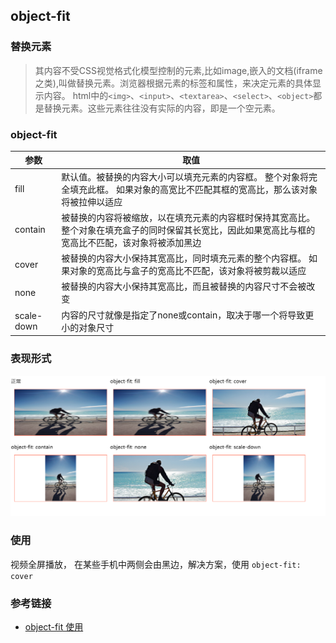 ## object-fit
### 替换元素
> 其内容不受CSS视觉格式化模型控制的元素,比如image,嵌入的文档(iframe之类),叫做替换元素。浏览器根据元素的标签和属性，来决定元素的具体显示内容。
html中的`<img>`、`<input>`、`<textarea>`、`<select>`、`<object>`都是替换元素。这些元素往往没有实际的内容，即是一个空元素。

### object-fit
| 参数       | 取值                                                         |
| ---------- | ------------------------------------------------------------ |
| fill       | 默认值。被替换的内容大小可以填充元素的内容框。 整个对象将完全填充此框。 如果对象的高宽比不匹配其框的宽高比，那么该对象将被拉伸以适应 |
| contain    | 被替换的内容将被缩放，以在填充元素的内容框时保持其宽高比。 整个对象在填充盒子的同时保留其长宽比，因此如果宽高比与框的宽高比不匹配，该对象将被添加黑边 |
| cover      | 被替换的内容大小保持其宽高比，同时填充元素的整个内容框。 如果对象的宽高比与盒子的宽高比不匹配，该对象将被剪裁以适应 |
| none       | 被替换的内容大小保持其宽高比，而且被替换的内容尺寸不会被改变 |
| scale-down | 内容的尺寸就像是指定了none或contain，取决于哪一个将导致更小的对象尺寸 |

### 表现形式
![表现形式](../assets/imgs/object-fit.png)

### 使用
视频全屏播放， 在某些手机中两侧会由黑边，解决方案，使用 `object-fit: cover`
### 参考链接
* [object-fit 使用](https://juejin.im/post/6844903671919017998)